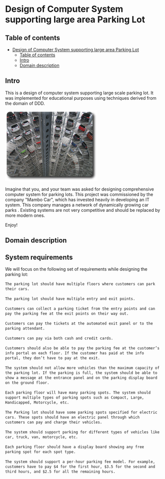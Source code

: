 # Design of Computer System supporting large area Parking Lot 

## Table of contents
- [Design of Computer System supporting large area Parking Lot](#design-of-computer-system-supporting-large-area-parking-lot)
  - [Table of contents](#table-of-contents)
  - [Intro](#intro)
  - [Domain description](#domain-description)
## Intro
This is a design of computer system supporting large scale parking lot. It was implemented for educational purposes using techniques derived from the domain of DDD.

![](img/parking-lot-small.png)

Imagine that you, and your team was asked for designing comprehensive computer system for parking lots.
This project was commissioned by the company "Mambo Car", which has invested heavily in developing an IT system.
This company manages a network of dynamically growing car parks . Existing systems are not very competitive and should 
be replaced by more modern ones.


Enjoy!

## Domain description

 
 

## System requirements
We will focus on the following set of requirements while designing the parking lot:

    The parking lot should have multiple floors where customers can park their cars.

    The parking lot should have multiple entry and exit points.

    Customers can collect a parking ticket from the entry points and can pay the parking fee at the exit points on their way out.

    Customers can pay the tickets at the automated exit panel or to the parking attendant.

    Customers can pay via both cash and credit cards.

    Customers should also be able to pay the parking fee at the customer’s info portal on each floor. If the customer has paid at the info portal, they don’t have to pay at the exit.

    The system should not allow more vehicles than the maximum capacity of the parking lot. If the parking is full, the system should be able to show a message at the entrance panel and on the parking display board on the ground floor.

    Each parking floor will have many parking spots. The system should support multiple types of parking spots such as Compact, Large, Handicapped, Motorcycle, etc.

    The Parking lot should have some parking spots specified for electric cars. These spots should have an electric panel through which customers can pay and charge their vehicles.

    The system should support parking for different types of vehicles like car, truck, van, motorcycle, etc.

    Each parking floor should have a display board showing any free parking spot for each spot type.

    The system should support a per-hour parking fee model. For example, customers have to pay $4 for the first hour, $3.5 for the second and third hours, and $2.5 for all the remaining hours.

